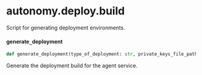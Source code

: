 <a id="autonomy.deploy.build"></a>

# autonomy.deploy.build

Script for generating deployment environments.

<a id="autonomy.deploy.build.generate_deployment"></a>

#### generate`_`deployment

```python
def generate_deployment(type_of_deployment: str, private_keys_file_path: Path, service_path: Path, build_dir: Path, number_of_agents: Optional[int] = None, private_keys_password: Optional[str] = None, dev_mode: bool = False, packages_dir: Optional[Path] = None, open_aea_dir: Optional[Path] = None, open_autonomy_dir: Optional[Path] = None, agent_instances: Optional[List[str]] = None, log_level: str = INFO, substitute_env_vars: bool = False, image_version: Optional[str] = None, use_hardhat: bool = False, use_acn: bool = False) -> str
```

Generate the deployment build for the agent service.

